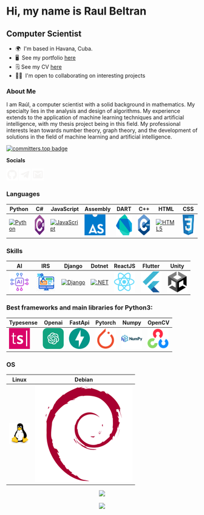# Hi, my name is Raul Beltran

## Computer Scientist
* 🌍  I'm based in Havana, Cuba.
* 🖥️  See my portfolio [here](https://rb58853.github.io/CV/)
* 🗒️  See my CV [here](https://github.com/rb58853/rb58853/raw/main/assets/cv%20.pdf)
* 🤝🏻  I'm open to collaborating on interesting projects


### About Me
I am Raúl, a computer scientist with a solid background in mathematics. My specialty lies in the analysis and design of algorithms. My experience extends to the application of machine learning techniques and artificial intelligence, with my thesis project being in this field.
My professional interests lean towards number theory, graph theory, and the development of solutions in the field of machine learning and artificial intelligence.

[![committers.top badge](https://user-badge.committers.top/cuba/rb58853.svg)](https://user-badge.committers.top/cuba/rb58853)

**Socials**
<p align="left"> <a href="https://www.github.com/rb58853" target="_blank" rel="noreferrer"><img src="assets/github.svg" width="30" height="30" /></a> <a href="https://t.me/rb58853" target="_blank" rel="noreferrer"><img src="assets/telegram.svg" width="30" height="30" /></a> <a href="mailto:rb58853@gmail.com" target="_blank" rel="noreferrer"><img src="assets/gmail.svg" width="30" height="30" /></a></p>

### Languages
| Python                                                                                                                                                                                                                                | C#                                                                                                                                                                                                                                                                    | JavaScript                                                                                                                                                                                                                                                                    | Assembly                                                                                                                                                   | DART                                                                                                                                                                                   | C++                                                                                                                                                                                            | HTML                                                                                                                                                                                                                                                                | CSS                                                                                                                                                                                    |
| ------------------------------------------------------------------------------------------------------------------------------------------------------------------------------------------------------------------------------------- | --------------------------------------------------------------------------------------------------------------------------------------------------------------------------------------------------------------------------------------------------------------------- | ----------------------------------------------------------------------------------------------------------------------------------------------------------------------------------------------------------------------------------------------------------------------------- | ---------------------------------------------------------------------------------------------------------------------------------------------------------- | -------------------------------------------------------------------------------------------------------------------------------------------------------------------------------------- | ---------------------------------------------------------------------------------------------------------------------------------------------------------------------------------------------- | ------------------------------------------------------------------------------------------------------------------------------------------------------------------------------------------------------------------------------------------------------------------- | -------------------------------------------------------------------------------------------------------------------------------------------------------------------------------------- |
| <a href="https://www.python.org/" target="_blank" rel="noreferrer"><img src="https://raw.githubusercontent.com/danielcranney/readme-generator/main/public/icons/skills/python-colored.svg" width="55" height="55" alt="Python" /></a> | <a href="https://docs.microsoft.com/en-us/dotnet/csharp/" target="_blank" rel="noreferrer"><img src="https://raw.githubusercontent.com/devicons/devicon/master/icons/csharp/csharp-original.svg" minwidth= "55" minheight="55" width="55" height="55" alt="C#" /></a> | <a href="https://developer.mozilla.org/en-US/docs/Web/JavaScript" target="_blank" rel="noreferrer"><img src="https://raw.githubusercontent.com/danielcranney/readme-generator/main/public/icons/skills/javascript-colored.svg" width="55" height="55" alt="JavaScript" /></a> | <a href="" target="_blank" rel="noreferrer"><img src="https://github.com/rb58853/rb58853/raw/main/assets/asm.svg" width="55" height="55" alt="MIPS" /></a> | <a href="" target="_blank" rel="noreferrer"><img src="https://raw.githubusercontent.com/devicons/devicon/master/icons/dart/dart-original.svg" width="55" height="55" alt="MIPS" /></a> | <a href="" target="_blank" rel="noreferrer"><img src="https://raw.githubusercontent.com/devicons/devicon/master/icons/cplusplus/cplusplus-original.svg" width="55" height="55" alt="C#" /></a> | <a href="https://developer.mozilla.org/en-US/docs/Glossary/HTML5" target="_blank" rel="noreferrer"><img src="https://raw.githubusercontent.com/danielcranney/readme-generator/main/public/icons/skills/html5-colored.svg" width="55" height="55" alt="HTML5" /></a> | <a href="" target="_blank" rel="noreferrer"> <img src="https://raw.githubusercontent.com/devicons/devicon/master/icons/css3/css3-original.svg" width="55" height="55" alt="CSS"/> </a> |
        

### Skills
| AI                                                                                                                                                           | IRS                                                                                                                                                      | Django                                                                                                                                                                                                                                      | Dotnet                                                                                                                                                                                                                                           | ReactJS                                                                                                                                                                                | Flutter                                                                                                                                                                                    | Unity                                                                                                                                                                                     |
| ------------------------------------------------------------------------------------------------------------------------------------------------------------ | -------------------------------------------------------------------------------------------------------------------------------------------------------- | ------------------------------------------------------------------------------------------------------------------------------------------------------------------------------------------------------------------------------------------- | ------------------------------------------------------------------------------------------------------------------------------------------------------------------------------------------------------------------------------------------------ | -------------------------------------------------------------------------------------------------------------------------------------------------------------------------------------- | ------------------------------------------------------------------------------------------------------------------------------------------------------------------------------------------ | ----------------------------------------------------------------------------------------------------------------------------------------------------------------------------------------- |
| <a href="" target="_blank" rel="noreferrer"><img src="https://github.com/rb58853/rb58853/raw/main/assets/AI.webp" width="55" height="55" alt="Python" /></a> | <a href="" target="_blank" rel="noreferrer"><img src="https://github.com/rb58853/rb58853/raw/main/assets/irs.webp" width="55" height="55" alt="C#"/></a> | <a href="https://www.djangoproject.com" target="_blank" rel="noreferrer"><img src="https://raw.githubusercontent.com/danielcranney/readme-generator/main/public/icons/skills/django-colored.svg" width="55" height="55" alt="Django" /></a> | <a href="https://dotnet.microsoft.com/en-us/" target="_blank" rel="noreferrer"><img src="https://raw.githubusercontent.com/danielcranney/readme-generator/main/public/icons/skills/dot-net-colored.svg" width="55" height="55" alt=".NET" /></a> | <a href="" target="_blank" rel="noreferrer"><img src="https://raw.githubusercontent.com/devicons/devicon/master/icons/react/react-original.svg" width="55" height="55" alt="C#" /></a> | <a href="" target="_blank" rel="noreferrer"><img src="https://raw.githubusercontent.com/devicons/devicon/master/icons/flutter/flutter-original.svg" width="55" height="55" alt="C#" /></a> | <a href="" target="_blank" rel="noreferrer"><img src="https://raw.githubusercontent.com/devicons/devicon/master/icons/unity/unity-original.svg" width="55" height="55" alt="HTML5" /></a> |


### Best frameworks and main libraries for Python3:
| Typesense                                                                                                                                                           | Openai                                                                                                                                                          | FastApi                                                                                                                                                                             | Pytorch                                                                                                                                               | Numpy                                                                                                                                                 | OpenCV                                                                                                                                     |
| ------------------------------------------------------------------------------------------------------------------------------------------------------------------- | --------------------------------------------------------------------------------------------------------------------------------------------------------------- | ----------------------------------------------------------------------------------------------------------------------------------------------------------------------------------- | ----------------------------------------------------------------------------------------------------------------------------------------------------- | ----------------------------------------------------------------------------------------------------------------------------------------------------- | ------------------------------------------------------------------------------------------------------------------------------------------ |
| <a href="" target="_blank" rel="noreferrer"><img src="https://github.com/rb58853/rb58853/raw/main/assets/typesense.webp" width="55" height="55" alt="Python" /></a> | <a href="" target="_blank" rel="noreferrer"><img src="https://github.com/rb58853/rb58853/raw/main/assets/openai.svg" width="55" height="55" alt="openai" /></a> | <a href="" target="_blank" rel="noreferrer"><img src="https://github.com/devicons/devicon/raw/master/icons/fastapi/fastapi-original.svg" width="55" height="55" alt="Python" /></a> | <img src="https://github.com/devicons/devicon/blob/master/icons/pytorch/pytorch-original.svg" title="Pytorch"  alt="Pytorch" width="55" height="55"/> | <img src="https://github.com/devicons/devicon/blob/master/icons/numpy/numpy-original-wordmark.svg" title="Numpy" alt="Numpy" width="55" height="55"/> | <img src="https://github.com/devicons/devicon/blob/master/icons/opencv/opencv-original.svg" title="mpl" alt="mpl" width="55" height="55"/> |

### OS
| Linux                                                                                                                                                                                                                                                                                                      | Debian                                                                                                                                                                                                                                          |
| ---------------------------------------------------------------------------------------------------------------------------------------------------------------------------------------------------------------------------------------------------------------------------------------------------------- | ----------------------------------------------------------------------------------------------------------------------------------------------------------------------------------------------------------------------------------------------- |
| <a href = "https://www.privacyguides.org/en/os/linux-overview/#:~:text=Linux%20is%20an%20open%2Dsource,computers%20from%20the%20ground%20up."> <img src="https://raw.githubusercontent.com/devicons/devicon/master/icons/linux/linux-original.svg" title="Linux" alt="Linux" width="55" height="55"/> </a> | <a href = "https://operavps.com/blog/what-is-debian/#:~:text=Debian%20is%20free%2C%20open%2Dsource,Linux%20are%20based%20on%20it."><img src="https://raw.githubusercontent.com/devicons/devicon/master/icons/debian/debian-original.svg"/> </a> |


<p align="center">
  <a href=""><img width="1200" height="auto" src="https://streak-stats.demolab.com?user=rb58853&theme=dark&hide_border=false&border_radius=5&card_width=1200">
</p>
  </a>

<div align="center">
  <img width="auto" height="200" src="https://github-readme-stats.vercel.app/api?username=rb58853&show_icons=true&theme=vision-friendly-dark">
  
  <!-- <a> <img width="auto" height="250" src="https://github-readme-stats.vercel.app/api/top-langs/?username=rb58853&layout=donut&theme=dark&border_color=red&hide=jupyter%20notebook"></a> -->

<!-- <img width="auto" height="auto" src="https://github-profile-trophy.vercel.app/?username=rb58853&column=3&margin-w=15&margin-h=15&theme=dark"/> -->
 
</div>

